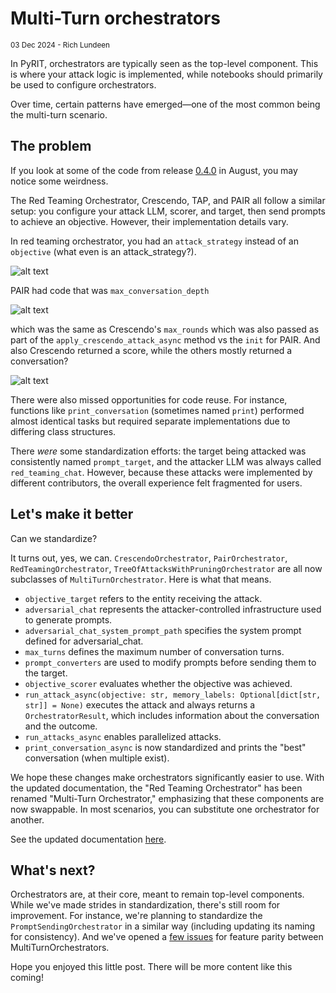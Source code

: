 # Multi-Turn orchestrators

<small>03 Dec 2024 - Rich Lundeen</small>

In PyRIT, orchestrators are typically seen as the top-level component. This is where your attack logic is implemented, while notebooks should primarily be used to configure orchestrators.

Over time, certain patterns have emerged—one of the most common being the multi-turn scenario.

## The problem

If you look at some of the code from release [0.4.0](https://github.com/Azure/PyRIT/tree/releases/v0.4.0) in August, you may notice some weirdness.

The Red Teaming Orchestrator, Crescendo, TAP, and PAIR all follow a similar setup: you configure your attack LLM, scorer, and target, then send prompts to achieve an objective. However, their implementation details vary.

In red teaming orchestrator, you had an `attack_strategy` instead of an `objective` (what even is an attack_strategy?).

![alt text](2024_12_3_rto.png)

PAIR had code that was `max_conversation_depth`

![alt text](2024_12_3_pair.png)

which was the same as Crescendo's `max_rounds` which was also passed as part of the `apply_crescendo_attack_async` method vs the `init` for PAIR. And also Crescendo returned a score, while the others mostly returned a conversation?

![alt text](2024_12_3_crescendo.png)

There were also missed opportunities for code reuse. For instance, functions like `print_conversation` (sometimes named `print`) performed almost identical tasks but required separate implementations due to differing class structures.

There _were_ some standardization efforts: the target being attacked was consistently named `prompt_target`, and the attacker LLM was always called `red_teaming_chat`. However, because these attacks were implemented by different contributors, the overall experience felt fragmented for users.

## Let's make it better

Can we standardize?

It turns out, yes, we can. `CrescendoOrchestrator`, `PairOrchestrator`, `RedTeamingOrchestrator`, `TreeOfAttacksWithPruningOrchestrator` are all now subclasses of `MultiTurnOrchestrator`. Here is what that means.

- `objective_target` refers to the entity receiving the attack.
- `adversarial_chat` represents the attacker-controlled infrastructure used to generate prompts.
- `adversarial_chat_system_prompt_path` specifies the system prompt defined for adversarial_chat.
- `max_turns` defines the maximum number of conversation turns.
- `prompt_converters` are used to modify prompts before sending them to the target.
- `objective_scorer` evaluates whether the objective was achieved.
- `run_attack_async(objective: str, memory_labels: Optional[dict[str, str]] = None)` executes the attack and always returns a `OrchestratorResult`, which includes information about the conversation and the outcome.
- `run_attacks_async` enables parallelized attacks.
- `print_conversation_async` is now standardized and prints the "best" conversation (when multiple exist).

We hope these changes make orchestrators significantly easier to use. With the updated documentation, the "Red Teaming Orchestrator" has been renamed "Multi-Turn Orchestrator," emphasizing that these components are now swappable. In most scenarios, you can substitute one orchestrator for another.

See the updated documentation [here](../code/executor/attack/2_red_teaming_attack.ipynb).


## What's next?

Orchestrators are, at their core, meant to remain top-level components. While we've made strides in standardization, there's still room for improvement. For instance, we're planning to standardize the `PromptSendingOrchestrator` in a similar way (including updating its naming for consistency). And we've opened a [few issues](https://github.com/Azure/PyRIT/issues/585) for feature parity between MultiTurnOrchestrators.

Hope you enjoyed this little post. There will be more content like this coming!
